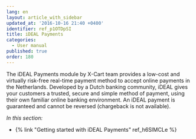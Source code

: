 ```yaml
---
lang: en
layout: article_with_sidebar
updated_at: '2016-10-16 21:40 +0400'
identifier: ref_p1OTDpSI
title: iDEAL Payments
categories:
  - User manual
published: true
order: 180
---
```



The iDEAL Payments module by X-Cart team provides a low-cost and virtually risk-free real-time payment method to accept online payments in the Netherlands. Developed by a Dutch banking community, iDEAL gives your customers a trusted, secure and simple method of payment, using their own familiar online banking environment. An iDEAL payment is guaranteed and cannot be reversed (chargeback is not available).

_In this section:_

*   {% link "Getting started with iDEAL Payments" ref_h6SlMCLe %}
